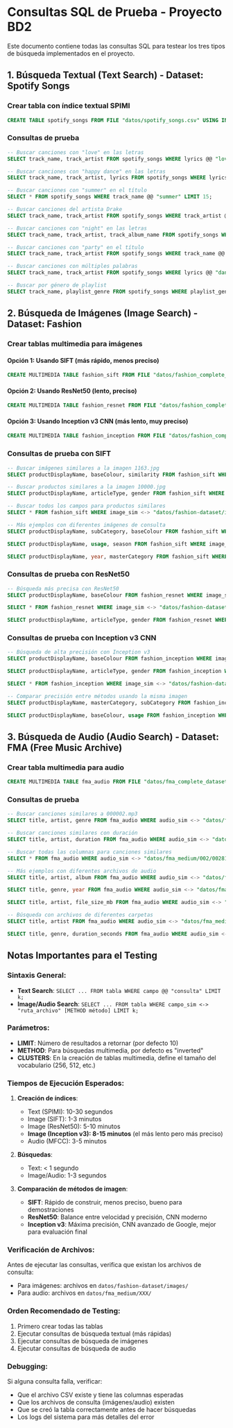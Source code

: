 # Consultas SQL de Prueba - Proyecto BD2

Este documento contiene todas las consultas SQL para testear los tres tipos de búsqueda implementados en el proyecto.

## 1. Búsqueda Textual (Text Search) - Dataset: Spotify Songs

### Crear tabla con índice textual SPIMI
```sql
CREATE TABLE spotify_songs FROM FILE "datos/spotify_songs.csv" USING INDEX spimi("track_name", "track_artist", "lyrics");
```

### Consultas de prueba
```sql
-- Buscar canciones con "love" en las letras
SELECT track_name, track_artist FROM spotify_songs WHERE lyrics @@ "love" LIMIT 10;

-- Buscar canciones con "happy dance" en las letras
SELECT track_name, track_artist, lyrics FROM spotify_songs WHERE lyrics @@ "happy dance" LIMIT 5;

-- Buscar canciones con "summer" en el título
SELECT * FROM spotify_songs WHERE track_name @@ "summer" LIMIT 15;

-- Buscar canciones del artista Drake
SELECT track_name, track_artist FROM spotify_songs WHERE track_artist @@ "Drake" LIMIT 10;

-- Buscar canciones con "night" en las letras
SELECT track_name, track_artist, track_album_name FROM spotify_songs WHERE lyrics @@ "night" LIMIT 8;

-- Buscar canciones con "party" en el título
SELECT track_name, track_artist FROM spotify_songs WHERE track_name @@ "party" LIMIT 20;

-- Buscar canciones con múltiples palabras
SELECT track_name, track_artist FROM spotify_songs WHERE lyrics @@ "dance with me" LIMIT 10;

-- Buscar por género de playlist
SELECT track_name, playlist_genre FROM spotify_songs WHERE playlist_genre @@ "pop" LIMIT 5;
```

## 2. Búsqueda de Imágenes (Image Search) - Dataset: Fashion

### Crear tablas multimedia para imágenes

#### Opción 1: Usando SIFT (más rápido, menos preciso)
```sql
CREATE MULTIMEDIA TABLE fashion_sift FROM FILE "datos/fashion_complete_dataset.csv" USING image WITH METHOD sift CLUSTERS 256;
```

#### Opción 2: Usando ResNet50 (lento, preciso)
```sql
CREATE MULTIMEDIA TABLE fashion_resnet FROM FILE "datos/fashion_complete_dataset.csv" USING image WITH METHOD resnet50 CLUSTERS 512;
```

#### Opción 3: Usando Inception v3 CNN (más lento, muy preciso)
```sql
CREATE MULTIMEDIA TABLE fashion_inception FROM FILE "datos/fashion_complete_dataset.csv" USING image WITH METHOD inception_v3 CLUSTERS 512;
```

### Consultas de prueba con SIFT
```sql
-- Buscar imágenes similares a la imagen 1163.jpg
SELECT productDisplayName, baseColour, similarity FROM fashion_sift WHERE image_sim <-> "datos/fashion-dataset/images/1163.jpg" METHOD inverted LIMIT 10;

-- Buscar productos similares a la imagen 10000.jpg
SELECT productDisplayName, articleType, gender FROM fashion_sift WHERE image_sim <-> "datos/fashion-dataset/images/10000.jpg" LIMIT 5;

-- Buscar todos los campos para productos similares
SELECT * FROM fashion_sift WHERE image_sim <-> "datos/fashion-dataset/images/1234.jpg" METHOD inverted LIMIT 20;

-- Más ejemplos con diferentes imágenes de consulta
SELECT productDisplayName, subCategory, baseColour FROM fashion_sift WHERE image_sim <-> "datos/fashion-dataset/images/5678.jpg" LIMIT 15;

SELECT productDisplayName, usage, season FROM fashion_sift WHERE image_sim <-> "datos/fashion-dataset/images/2000.jpg" METHOD inverted LIMIT 8;

SELECT productDisplayName, year, masterCategory FROM fashion_sift WHERE image_sim <-> "datos/fashion-dataset/images/3456.jpg" LIMIT 12;
```

### Consultas de prueba con ResNet50
```sql
-- Búsqueda más precisa con ResNet50
SELECT productDisplayName, baseColour FROM fashion_resnet WHERE image_sim <-> "datos/fashion-dataset/images/1163.jpg" METHOD inverted LIMIT 10;

SELECT * FROM fashion_resnet WHERE image_sim <-> "datos/fashion-dataset/images/7890.jpg" LIMIT 15;

SELECT productDisplayName, articleType, gender FROM fashion_resnet WHERE image_sim <-> "datos/fashion-dataset/images/2500.jpg" METHOD inverted LIMIT 12;
```

### Consultas de prueba con Inception v3 CNN
```sql
-- Búsqueda de alta precisión con Inception v3
SELECT productDisplayName, baseColour FROM fashion_inception WHERE image_sim <-> "datos/fashion-dataset/images/1163.jpg" METHOD inverted LIMIT 10;

SELECT productDisplayName, articleType, gender FROM fashion_inception WHERE image_sim <-> "datos/fashion-dataset/images/10000.jpg" LIMIT 15;

SELECT * FROM fashion_inception WHERE image_sim <-> "datos/fashion-dataset/images/5678.jpg" METHOD inverted LIMIT 20;

-- Comparar precisión entre métodos usando la misma imagen
SELECT productDisplayName, masterCategory, subCategory FROM fashion_inception WHERE image_sim <-> "datos/fashion-dataset/images/3456.jpg" LIMIT 8;

SELECT productDisplayName, baseColour, usage FROM fashion_inception WHERE image_sim <-> "datos/fashion-dataset/images/7890.jpg" METHOD inverted LIMIT 12;
```

## 3. Búsqueda de Audio (Audio Search) - Dataset: FMA (Free Music Archive)

### Crear tabla multimedia para audio
```sql
CREATE MULTIMEDIA TABLE fma_audio FROM FILE "datos/fma_complete_dataset.csv" USING audio WITH METHOD mfcc CLUSTERS 256;
```

### Consultas de prueba
```sql
-- Buscar canciones similares a 000002.mp3
SELECT title, artist, genre FROM fma_audio WHERE audio_sim <-> "datos/fma_medium/000/000002.mp3" METHOD inverted LIMIT 10;

-- Buscar canciones similares con duración
SELECT title, artist, duration FROM fma_audio WHERE audio_sim <-> "datos/fma_medium/001/001486.mp3" LIMIT 15;

-- Buscar todas las columnas para canciones similares
SELECT * FROM fma_audio WHERE audio_sim <-> "datos/fma_medium/002/002819.mp3" METHOD inverted LIMIT 5;

-- Más ejemplos con diferentes archivos de audio
SELECT title, artist, album FROM fma_audio WHERE audio_sim <-> "datos/fma_medium/003/003456.mp3" LIMIT 20;

SELECT title, genre, year FROM fma_audio WHERE audio_sim <-> "datos/fma_medium/005/005123.mp3" METHOD inverted LIMIT 8;

SELECT title, artist, file_size_mb FROM fma_audio WHERE audio_sim <-> "datos/fma_medium/010/010789.mp3" LIMIT 12;

-- Búsqueda con archivos de diferentes carpetas
SELECT title, artist FROM fma_audio WHERE audio_sim <-> "datos/fma_medium/015/015234.mp3" METHOD inverted LIMIT 10;

SELECT title, genre, duration_seconds FROM fma_audio WHERE audio_sim <-> "datos/fma_medium/020/020567.mp3" LIMIT 7;
```

## Notas Importantes para el Testing

### Sintaxis General:
- **Text Search**: `SELECT ... FROM tabla WHERE campo @@ "consulta" LIMIT k;`
- **Image/Audio Search**: `SELECT ... FROM tabla WHERE campo_sim <-> "ruta_archivo" [METHOD método] LIMIT k;`

### Parámetros:
- **LIMIT**: Número de resultados a retornar (por defecto 10)
- **METHOD**: Para búsquedas multimedia, por defecto es "inverted"
- **CLUSTERS**: En la creación de tablas multimedia, define el tamaño del vocabulario (256, 512, etc.)

### Tiempos de Ejecución Esperados:
1. **Creación de índices**:
   - Text (SPIMI): 10-30 segundos
   - Image (SIFT): 1-3 minutos
   - Image (ResNet50): 5-10 minutos
   - **Image (Inception v3): 8-15 minutos** (el más lento pero más preciso)
   - Audio (MFCC): 3-5 minutos

2. **Búsquedas**:
   - Text: < 1 segundo
   - Image/Audio: 1-3 segundos

3. **Comparación de métodos de imagen**:
   - **SIFT**: Rápido de construir, menos preciso, bueno para demostraciones
   - **ResNet50**: Balance entre velocidad y precisión, CNN moderno
   - **Inception v3**: Máxima precisión, CNN avanzado de Google, mejor para evaluación final

### Verificación de Archivos:
Antes de ejecutar las consultas, verifica que existan los archivos de consulta:
- Para imágenes: archivos en `datos/fashion-dataset/images/`
- Para audio: archivos en `datos/fma_medium/XXX/`

### Orden Recomendado de Testing:
1. Primero crear todas las tablas
2. Ejecutar consultas de búsqueda textual (más rápidas)
3. Ejecutar consultas de búsqueda de imágenes
4. Ejecutar consultas de búsqueda de audio

### Debugging:
Si alguna consulta falla, verificar:
- Que el archivo CSV existe y tiene las columnas esperadas
- Que los archivos de consulta (imágenes/audio) existen
- Que se creó la tabla correctamente antes de hacer búsquedas
- Los logs del sistema para más detalles del error
